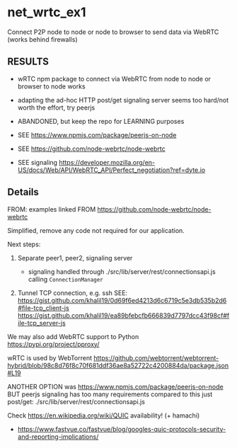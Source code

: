 # net_wrtc_ex1

Connect P2P node to node or node to browser to send data via WebRTC (works behind firewalls)

## RESULTS
* wRTC npm package to connect via WebRTC from node to node or browser to node works
* adapting the ad-hoc HTTP post/get signaling server seems too hard/not worth the effort, try peerjs
* ABANDONED, but keep the repo for LEARNING purposes

* SEE https://www.npmjs.com/package/peerjs-on-node
* SEE https://github.com/node-webrtc/node-webrtc
* SEE signaling https://developer.mozilla.org/en-US/docs/Web/API/WebRTC_API/Perfect_negotiation?ref=dyte.io

## Details
FROM: examples linked FROM https://github.com/node-webrtc/node-webrtc

Simplified, remove any code not required for our application.

Next steps:

1. Separate peer1, peer2, signaling server
    * signaling handled through ./src/lib/server/rest/connectionsapi.js calling `ConnectionManager`

2. Tunnel TCP connection, e.g. ssh
    SEE: https://gist.github.com/khalil19/0d69f6ed4213d6c6719c5e3db535b2d6#file-tcp_client-js https://gist.github.com/khalil19/ea89bfebcfb666839d7797dcc43f98cf#file-tcp_server-js

We may also add WebRTC support to Python https://pypi.org/project/pproxy/

wRTC is used by WebTorrent https://github.com/webtorrent/webtorrent-hybrid/blob/98c8d76f8c70f681ddf36ae8a52722c4200884da/package.json#L19

ANOTHER OPTION was https://www.npmjs.com/package/peerjs-on-node BUT peerjs signaling has too many requirements compared to this just post/get: ./src/lib/server/rest/connectionsapi.js

Check https://en.wikipedia.org/wiki/QUIC availability! (+ hamachi)
* https://www.fastvue.co/fastvue/blog/googles-quic-protocols-security-and-reporting-implications/



